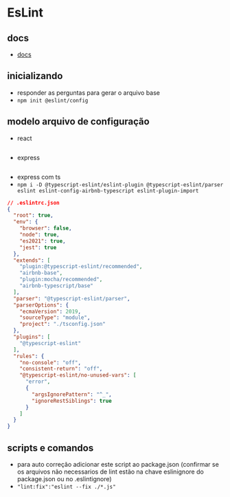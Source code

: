 # EsLint

## docs
- [docs](https://eslint.org/docs/latest/user-guide/getting-started)

## inicializando
- responder as perguntas para gerar o arquivo base
- ```npm init @eslint/config```

## modelo arquivo de configuração
- react
 ```json
```
- express
```json
```

- express com ts
 - `npm i -D @typescript-eslint/eslint-plugin @typescript-eslint/parser eslint eslint-config-airbnb-typescript eslint-plugin-import` 
```json
// .eslintrc.json
{
  "root": true,
  "env": {
    "browser": false,
    "node": true,
    "es2021": true,
    "jest": true
  },
  "extends": [
    "plugin:@typescript-eslint/recommended",
    "airbnb-base",
    "plugin:mocha/recommended",
    "airbnb-typescript/base"
  ],
  "parser": "@typescript-eslint/parser",
  "parserOptions": {
    "ecmaVersion": 2019,
    "sourceType": "module",
    "project": "./tsconfig.json"
  },
  "plugins": [
    "@typescript-eslint"
  ],
  "rules": {
    "no-console": "off",
    "consistent-return": "off",
    "@typescript-eslint/no-unused-vars": [
      "error",
      {
        "argsIgnorePattern": "^_",
        "ignoreRestSiblings": true
      }
    ]
  }
}
```

## scripts e comandos
- para auto correção adicionar este script ao package.json (confirmar se os arquivos não necessarios de lint estão na chave eslinignore do package.json ou no .eslintignore)
- ```"lint:fix":"eslint --fix ./*.js"```

